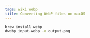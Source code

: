 ```yaml
---
tags: wiki webp
title: Converting WebP files on macOS
---
```


```bash
brew install webp
dwebp input.webp -o output.png
```
